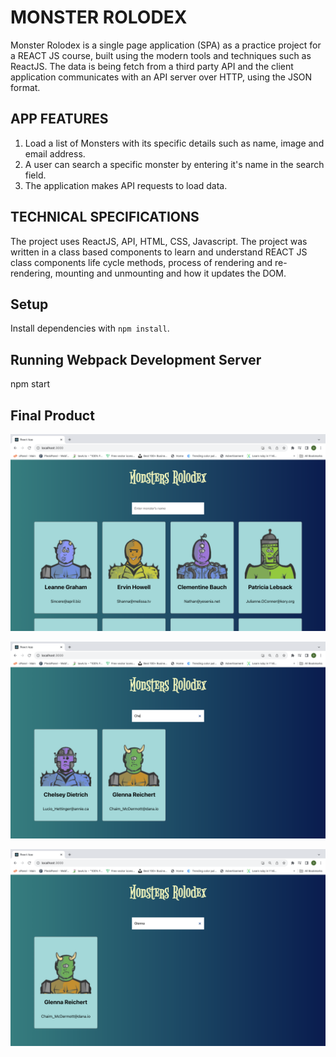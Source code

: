 # MONSTER ROLODEX
Monster Rolodex is a single page application (SPA) as a practice project for a REACT JS course, built using the modern tools and techniques such as ReactJS. The data is being fetch from a third party API and the client application communicates with an API server over HTTP, using the JSON format.

## APP FEATURES
1. Load a list of Monsters with its specific details such as name, image and email address.
2. A user can search a specific monster by entering it's name in the search field.
3. The application makes API requests to load data.

## TECHNICAL SPECIFICATIONS
The project uses ReactJS, API, HTML, CSS, Javascript. The project was written in a class based components to learn and understand REACT JS class components life cycle methods, process of rendering and re-rendering, mounting and unmounting and how it updates the DOM.

## Setup
Install dependencies with `npm install`.

## Running Webpack Development Server
npm start


## Final Product

!["Screenshot of Monster Rolodex"](public/images/monster_rolodex_all.png)

!["Screenshot of Filtered Monster"](public/images/monster_rolodex_search.png)

!["Screenshot of Spefic Monster"](public/images/monster_rolodex_filtered.png)


